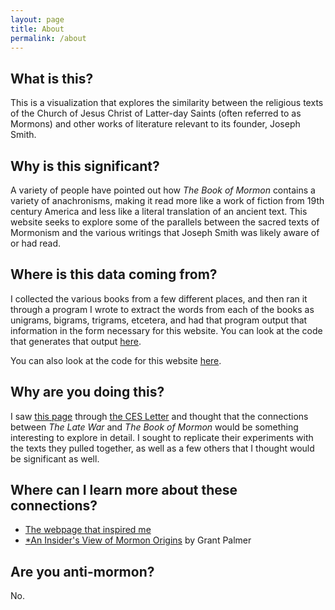 ```yaml
---
layout: page
title: About
permalink: /about
---
```


## What is this?

This is a visualization that explores the similarity between the religious texts of the Church of 
Jesus Christ of Latter-day Saints (often referred to as Mormons) and other works of literature
relevant to its founder, Joseph Smith.

## Why is this significant?

A variety of people have pointed out how *The Book of Mormon* contains a variety of anachronisms,
making it read more like a work of fiction from 19th century America and less like a literal
translation of an ancient text. This website seeks to explore some of the parallels between the
sacred texts of Mormonism and the various writings that Joseph Smith was likely aware of or had read.

## Where is this data coming from?

I collected the various books from a few different places, and then ran it through a program I wrote
to extract the words from each of the books as unigrams, bigrams, trigrams, etcetera, and had that
program output that information in the form necessary for this website. You can look at the code
that generates that output [here](https://github.com/cincospenguinos/MormonStandardWorks).

You can also look at the code for this website [here](https://github.com/cincospenguinos/MormonStandardWorksWeb).

## Why are you doing this?

I saw [this page](http://wordtree.org/thelatewar/) through [the CES Letter](https://cesletter.org/) and thought that 
the connections between *The Late War* and *The Book of Mormon* would be something interesting to explore in detail.
I sought to replicate their experiments with the texts they pulled together, as well as a few others that I thought
would be significant as well.

## Where can I learn more about these connections?

* [The webpage that inspired me](http://wordtree.org/thelatewar/)
* [*An Insider's View of Mormon Origins](https://www.amazon.com/Insiders-View-Mormon-Origins-ebook/dp/B00GYL84RA) by Grant Palmer

## Are you anti-mormon?

No.
